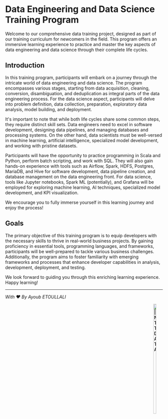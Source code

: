 # Data Engineering and Data Science Training Program

Welcome to our comprehensive data training project, designed as part of our training curriculum for newcomers in the field. This program offers an immersive learning experience to practice and master the key aspects of data engineering and data science through their complete life cycles.

## Introduction

In this training program, participants will embark on a journey through the intricate world of data engineering and data science. The program encompasses various stages, starting from data acquisition, cleaning, conversion, disambiguation, and deduplication as integral parts of the data engineering process. For the data science aspect, participants will delve into problem definition, data collection, preparation, exploratory data analysis, model building, and deployment.

It's important to note that while both life cycles share some common steps, they require distinct skill sets. Data engineers need to excel in software development, designing data pipelines, and managing databases and processing systems. On the other hand, data scientists must be well-versed in machine learning, artificial intelligence, specialized model development, and working with pristine datasets.

Participants will have the opportunity to practice programming in Scala and Python, perform batch scripting, and work with SQL. They will also gain hands-on experience with tools such as Airflow, Spark, HDFS, Postgres, MariaDB, and Hive for software development, data pipeline creation, and database management on the data engineering front. For data science, tools like Jupyter notebooks, Spark ML (potentially), and Grafana will be employed for exploring machine learning, AI techniques, specialized model development, and KPI visualization.

We encourage you to fully immerse yourself in this learning journey and enjoy the process!

## Goals

The primary objective of this training program is to equip developers with the necessary skills to thrive in real-world business projects. By gaining proficiency in essential tools, programming languages, and frameworks, participants will be well-prepared to tackle various business challenges. Additionally, the program aims to foster familiarity with emerging frameworks and processes that enhance developer capabilities in analysis, development, deployment, and testing.

We look forward to guiding you through this enriching learning experience. Happy learning!

---
*With ❤️ By Ayoub ETOULLALI* <b>
<div style="float: right;">
<img src="https://ikm.itu.edu.tr/wp-content/uploads/wp-job-board-pro-uploads/_employer_featured_image/2023/06/NTT_Data-Logo.wine_.png" alt="| NTT DATA" style="float: right;" width="30%" height="30%">
</div>
